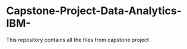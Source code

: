 # Capstone-Project-Data-Analytics-IBM-
This repository contains all the files from capstone project
